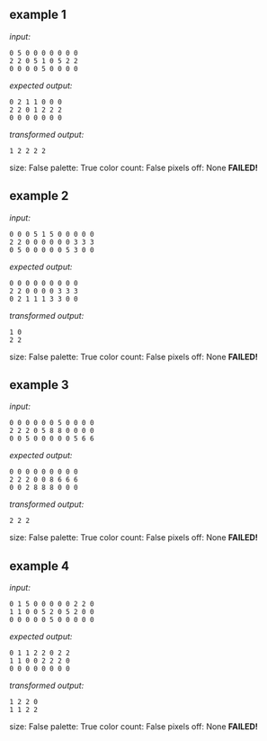 
## example 1
*input:*
```
0 5 0 0 0 0 0 0 0
2 2 0 5 1 0 5 2 2
0 0 0 0 5 0 0 0 0
```
*expected output:*
```
0 2 1 1 0 0 0
2 2 0 1 2 2 2
0 0 0 0 0 0 0
```
*transformed output:*
```
1 2 2 2 2
```
size: False
palette: True
color count: False
pixels off: None
**FAILED!**

## example 2
*input:*
```
0 0 0 5 1 5 0 0 0 0 0
2 2 0 0 0 0 0 0 3 3 3
0 5 0 0 0 0 0 5 3 0 0
```
*expected output:*
```
0 0 0 0 0 0 0 0 0
2 2 0 0 0 0 3 3 3
0 2 1 1 1 3 3 0 0
```
*transformed output:*
```
1 0
2 2
```
size: False
palette: True
color count: False
pixels off: None
**FAILED!**

## example 3
*input:*
```
0 0 0 0 0 0 5 0 0 0 0
2 2 2 0 5 8 8 0 0 0 0
0 0 5 0 0 0 0 0 5 6 6
```
*expected output:*
```
0 0 0 0 0 0 0 0 0
2 2 2 0 0 8 6 6 6
0 0 2 8 8 8 0 0 0
```
*transformed output:*
```
2 2 2
```
size: False
palette: True
color count: False
pixels off: None
**FAILED!**

## example 4
*input:*
```
0 1 5 0 0 0 0 0 2 2 0
1 1 0 0 5 2 0 5 2 0 0
0 0 0 0 0 5 0 0 0 0 0
```
*expected output:*
```
0 1 1 2 2 0 2 2
1 1 0 0 2 2 2 0
0 0 0 0 0 0 0 0
```
*transformed output:*
```
1 2 2 0
1 1 2 2
```
size: False
palette: True
color count: False
pixels off: None
**FAILED!**
